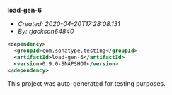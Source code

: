 **load-gen-6**
+ _Created: 2020-04-20T17:28:08.131_
+ _By: rjackson64840_

```xml
<dependency>
  <groupId>com.sonatype.testing</groupId>
  <artifactId>load-gen-6</artifactId>
  <version>0.9.0-SNAPSHOT</version>
</dependency>
```

This project was auto-generated for testing purposes.
